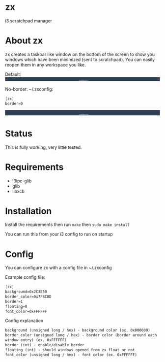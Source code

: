 # zx
i3 scratchpad manager

# About zx
zx creates a taskbar like window on the bottom of the screen to show you windows which have been minimized (sent to scratchpad). You can easily reopen them in any workspace you like.

Default:
![Default](https://raw.githubusercontent.com/mstg/zx/master/screenshots/default.png)

No-border:
~/.zxconfig:
```
[zx]
border=0
```
![No-border](https://raw.githubusercontent.com/mstg/zx/master/screenshots/no-border.png)

# Status
This is fully working, very little tested.

# Requirements
* i3ipc-glib
* glib
* libxcb

# Installation
Install the requirements then run `make` then `sudo make install`

You can run this from your i3 config to run on startup

# Config
You can configure zx with a config file in ~/.zxconfig

Example config file:
```
[zx]
background=0x2C3E50
border_color=0x7F8C8D
border=1
floating=0
font_color=0xFFFFFF
```

Config explanation
```
background (unsigned long / hex) - background color (ex. 0x000000)
border_color (unsigned long / hex) - border color (border around each window entry) (ex. 0xFFFFFF)
border (int) - enable/disable border
floating (int) - should windows opened from zx float or not
font_color (unsigned long / hex) - font color (ex. 0xFFFFFF)
```
